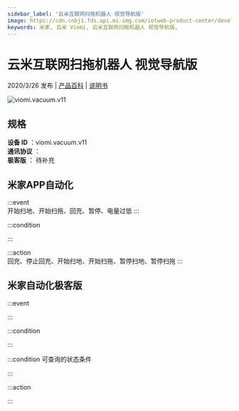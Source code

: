 ```yaml
---
sidebar_label: '云米互联网扫拖机器人 视觉导航版'
image: https://cdn.cnbj1.fds.api.mi-img.com/iotweb-product-center/developer_15758548383864RCo4zhY.png?GalaxyAccessKeyId=AKVGLQWBOVIRQ3XLEW&amp;amp;amp;amp;Expires=9223372036854775807&amp;amp;amp;amp;Signature=NOb7iM4hwG/35E9zknH55yGAzWg=
keywords: 米家, 云米 Viomi, 云米互联网扫拖机器人 视觉导航版, 
---
```

# 云米互联网扫拖机器人 视觉导航版

2020/3/26 发布 | [产品百科](https://home.mi.com/webapp/content/baike/product/index.html?model=viomi.vacuum.v11/) | [说明书](https://home.mi.com/views/introduction.html?model=viomi.vacuum.v11&region=cn)

![viomi.vacuum.v11](https://cdn.cnbj1.fds.api.mi-img.com/iotweb-product-center/developer_15758548383864RCo4zhY.png?GalaxyAccessKeyId=AKVGLQWBOVIRQ3XLEW&amp;amp;amp;amp;Expires=9223372036854775807&amp;amp;amp;amp;Signature=NOb7iM4hwG/35E9zknH55yGAzWg=)

## 规格  
> 
**设备 ID** ：viomi.vacuum.v11  
**通讯协议** ：  
**极客版**  ： 待补充 


## 米家APP自动化  

:::event  
开始扫地、开始扫拖、回充、暂停、电量过低
:::

:::condition  

:::

:::action   
回充、停止回充、开始扫地、开始扫拖、暂停扫地、暂停扫拖
:::

## 米家自动化极客版  

:::event  

:::

:::condition  

:::

:::condition 可查询的状态条件  

:::

:::action  

:::

        
